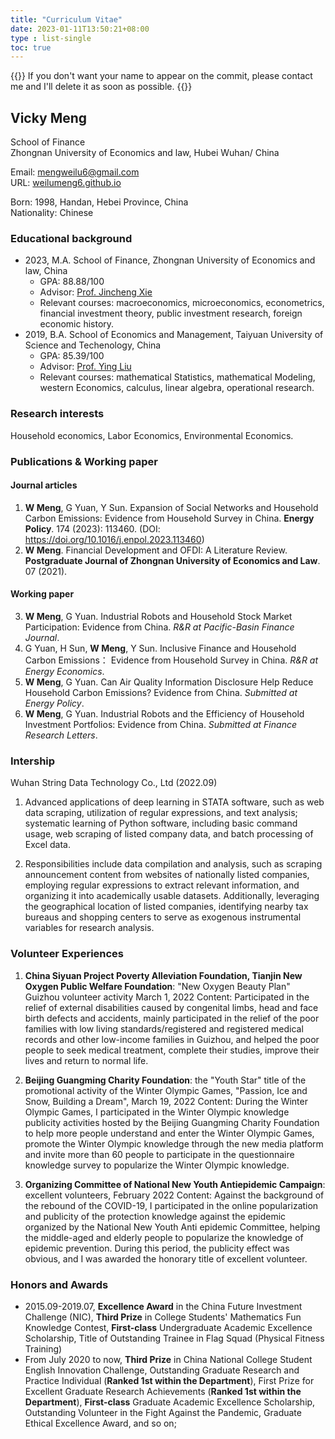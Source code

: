 ```yaml
---
title: "Curriculum Vitae"
date: 2023-01-11T13:50:21+08:00
type : list-single
toc: true
---
```

{{<block class="note">}}
If you don't want your name to appear on the commit, please contact me and I'll delete it as soon as possible.
{{<end>}}

## **Vicky Meng**

School of Finance\
Zhongnan University of Economics and law, Hubei Wuhan/
China

Email: mengweilu6@gmail.com\
URL: [weilumeng6.github.io](https://weilumeng6.github.io/)

Born: 1998, Handan, Hebei Province, China\
Nationality: Chinese

### Educational background
- 2023, M.A. School of Finance, Zhongnan University of Economics and law, China
  - GPA: 88.88/100
  - Advisor: [Prof. Jincheng Xie](http://finance.zuel.edu.cn/2015/1110/c1177a17976/page.htm) 
  - Relevant courses: macroeconomics, microeconomics, econometrics, financial investment theory, public investment research, foreign economic history.
- 2019, B.A. School of Economics and Management, Taiyuan University of Science and Techenology, China
  - GPA: 85.39/100 
  - Advisor: [Prof. Ying Liu](https://mba.tyust.edu.cn/info/1120/1985.htm)
  - Relevant courses: mathematical Statistics, mathematical Modeling, western Economics, calculus, linear algebra, operational research.


### Research interests
Household economics, Labor Economics, Environmental Economics.

### Publications & Working paper
#### Journal articles
1. **W Meng**, G Yuan, Y Sun. Expansion of Social Networks and Household Carbon Emissions: Evidence from Household Survey in China. **Energy Policy**. 174 (2023): 113460.  (DOI: https://doi.org/10.1016/j.enpol.2023.113460)
2. **W Meng**. Financial Development and OFDI: A Literature Review. **Postgraduate Journal of Zhongnan University of Economics and Law**. 07 (2021). 
#### Working paper
3. **W Meng**, G Yuan. Industrial Robots and Household Stock Market Participation: Evidence from China. *R&R at Pacific-Basin Finance Journal*.  
4. G Yuan, H Sun, **W Meng**, Y Sun. Inclusive Finance and Household Carbon Emissions：
   Evidence from Household Survey in China. *R&R at Energy Economics*.
5. **W Meng**, G Yuan. Can Air Quality Information Disclosure Help Reduce Household Carbon Emissions? Evidence from China. *Submitted at Energy Policy*.
6. **W Meng**, G Yuan. Industrial Robots and the Efficiency of Household Investment Portfolios: Evidence from China. *Submitted at Finance Research Letters*.

### Intership

Wuhan String Data Technology Co., Ltd (2022.09)

1. Advanced applications of deep learning in STATA software, such as web data scraping, utilization of regular expressions, and text analysis; systematic learning of Python software, including basic command usage, web scraping of listed company data, and batch processing of Excel data.

2. Responsibilities include data compilation and analysis, such as scraping announcement content from websites of nationally listed companies, employing regular expressions to extract relevant information, and organizing it into academically usable datasets. Additionally, leveraging the geographical location of listed companies, identifying nearby tax bureaus and shopping centers to serve as exogenous instrumental variables for research analysis.

### Volunteer  Experiences


1. **China Siyuan Project Poverty Alleviation Foundation, Tianjin New Oxygen Public Welfare Foundation**: "New Oxygen Beauty Plan" Guizhou volunteer activity March 1, 2022
Content: Participated in the relief of external disabilities caused by congenital limbs, head and face birth defects and accidents, mainly participated in the relief of the poor families with low living standards/registered and registered medical records and other low-income families in Guizhou, and helped the poor people to seek medical treatment, complete their studies, improve their lives and return to normal life.


2. **Beijing Guangming Charity Foundation**: the "Youth Star" title of the promotional activity of the Winter Olympic Games, "Passion, Ice and Snow, Building a Dream", March 19, 2022
Content: During the Winter Olympic Games, I participated in the Winter Olympic knowledge publicity activities hosted by the Beijing Guangming Charity Foundation to help more people understand and enter the Winter Olympic Games, promote the Winter Olympic knowledge through the new media platform and invite more than 60 people to participate in the questionnaire knowledge survey to popularize the Winter Olympic knowledge.


3. **Organizing Committee of National New Youth Antiepidemic Campaign**: excellent volunteers, February 2022
Content: Against the background of the rebound of the COVID-19, I participated in the online popularization and publicity of the protection knowledge against the epidemic organized by the National New Youth Anti epidemic Committee, helping the middle-aged and elderly people to popularize the knowledge of epidemic prevention. During this period, the publicity effect was obvious, and I was awarded the honorary title of excellent volunteer.


### Honors and Awards

- 2015.09-2019.07, **Excellence Award** in the China Future Investment Challenge (NIC), **Third Prize** in College Students' Mathematics Fun Knowledge Contest, **First-class** Undergraduate Academic Excellence Scholarship, Title of Outstanding Trainee in Flag Squad (Physical Fitness Training)
- From July 2020 to now, **Third Prize** in China National College Student English Innovation Challenge, Outstanding Graduate Research and Practice Individual (**Ranked 1st within the Department**), First Prize for Excellent Graduate Research Achievements (**Ranked 1st within the Department**), **First-class** Graduate Academic Excellence Scholarship, Outstanding Volunteer in the Fight Against the Pandemic, Graduate Ethical Excellence Award, and so on;